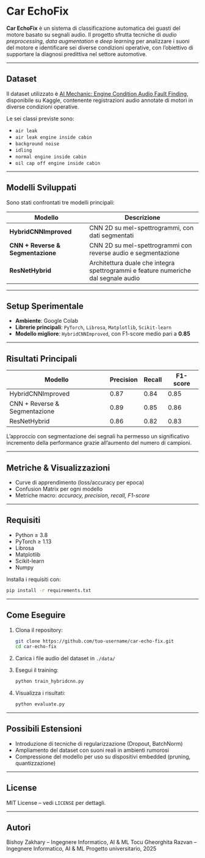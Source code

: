 # Car EchoFix 

**Car EchoFix** è un sistema di classificazione automatica dei guasti del motore basato su segnali audio. Il progetto sfrutta tecniche di *audio preprocessing*, *data augmentation* e *deep learning* per analizzare i suoni del motore e identificare sei diverse condizioni operative, con l’obiettivo di supportare la diagnosi predittiva nel settore automotive.

---

##  Dataset

Il dataset utilizzato è [AI Mechanic: Engine Condition Audio Fault Finding](https://www.kaggle.com/datasets/eoinedge/ai-mechanic-engine-condition-audio-fault-finding), disponibile su Kaggle, contenente registrazioni audio annotate di motori in diverse condizioni operative.

Le sei classi previste sono:

- `air leak`
- `air leak engine inside cabin`
- `background noise`
- `idling`
- `normal engine inside cabin`
- `oil cap off engine inside cabin`

---

##  Modelli Sviluppati

Sono stati confrontati tre modelli principali:

| Modello | Descrizione |
|--------|-------------|
| **HybridCNNImproved** | CNN 2D su mel-spettrogrammi, con dati segmentati |
| **CNN + Reverse & Segmentazione** | CNN 2D su mel-spettrogrammi con reverse audio e segmentazione |
| **ResNetHybrid** | Architettura duale che integra spettrogrammi e feature numeriche dal segnale audio |

---

##  Setup Sperimentale

- **Ambiente**: Google Colab
- **Librerie principali**: `PyTorch`, `Librosa`, `Matplotlib`, `Scikit-learn`
- **Modello migliore**: `HybridCNNImproved`, con F1-score medio pari a **0.85**

---

##  Risultati Principali

| Modello | Precision | Recall | F1-score |
|---------|-----------|--------|----------|
| HybridCNNImproved | 0.87 | 0.84 | 0.85 |
| CNN + Reverse & Segmentazione | 0.89 | 0.85 | 0.86 |
| ResNetHybrid | 0.86 | 0.82 | 0.83 |

 L’approccio con segmentazione dei segnali ha permesso un significativo incremento della performance grazie all’aumento del numero di campioni.

---

## Metriche & Visualizzazioni

- Curve di apprendimento (loss/accuracy per epoca)
- Confusion Matrix per ogni modello
- Metriche macro: *accuracy, precision, recall, F1-score*

---

## Requisiti

- Python ≥ 3.8  
- PyTorch ≥ 1.13  
- Librosa  
- Matplotlib  
- Scikit-learn  
- Numpy  

Installa i requisiti con:

```bash
pip install -r requirements.txt
```

---

## Come Eseguire

1. Clona il repository:
   ```bash
   git clone https://github.com/tuo-username/car-echo-fix.git
   cd car-echo-fix
   ```

2. Carica i file audio del dataset in `./data/`

3. Esegui il training:
   ```bash
   python train_hybridcnn.py
   ```

4. Visualizza i risultati:
   ```bash
   python evaluate.py
   ```

---

## Possibili Estensioni

- Introduzione di tecniche di regularizzazione (Dropout, BatchNorm)
- Ampliamento del dataset con suoni reali in ambienti rumorosi
- Compressione del modello per uso su dispositivi embedded (pruning, quantizzazione)

---

## License

MIT License – vedi `LICENSE` per dettagli.

---

## Autori

Bishoy Zakhary – Ingegnere Informatico, AI & ML
Tocu Gheorghita Razvan – Ingegnere Informatico, AI & ML
Progetto universitario, 2025
